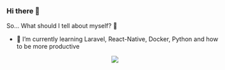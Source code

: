 ### Hi there 👋

So... What should I tell about myself? 🤔

- 🌱 I’m currently learning Laravel, React-Native, Docker, Python and how to be more productive


<p align="center"><img src="https://github-readme-stats.vercel.app/api?username=xblack-shadow&show_icons=true&hide_border=true&count_private=true&bg_color=2f2f2f&title_color=fff&text_color=39ff14&icon_color=39ff14" /></p>


<!--
Here are some ideas to get you started:

- 🔭 I’m currently working on ...

- 👯 I’m looking to collaborate on ...
- 🤔 I’m looking for help with ...
- 💬 Ask me about ...
- 📫 How to reach me: ...
- 😄 Pronouns: ...
- ⚡ Fun fact: ...
-->
